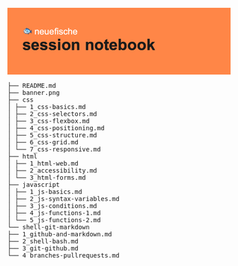 ![banner image](banner.png)

<pre>
├── README.md  
├── banner.png  
├── css  
│ ├── 1_css-basics.md  
│ ├── 2_css-selectors.md  
│ ├── 3_css-flexbox.md  
│ ├── 4_css-positioning.md  
│ ├── 5_css-structure.md  
│ ├── 6_css-grid.md  
│ └── 7_css-responsive.md  
├── html  
│ ├── 1_html-web.md  
│ ├── 2_accessibility.md  
│ └── 3_html-forms.md  
├── javascript  
│ ├── 1_js-basics.md  
│ ├── 2_js-syntax-variables.md  
│ ├── 3_js-conditions.md  
│ ├── 4_js-functions-1.md  
│ └── 5_js-functions-2.md  
└── shell-git-markdown  
├── 1_github-and-markdown.md  
├── 2_shell-bash.md  
├── 3_git-github.md  
└── 4_branches-pullrequests.md
</pre>
